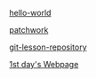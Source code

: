 [hello-world](https://github.com/LSzelecsenyi/hello-world)  

[patchwork](https://github.com/LSzelecsenyi/patchwork)  

[git-lesson-repository](https://github.com/LSzelecsenyi/git-lesson-repository)  

[1st day's Webpage](https://lszelecsenyi.github.io/#Techwiki)